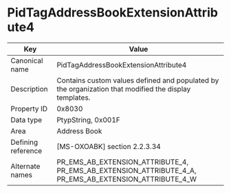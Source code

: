 # PidTagAddressBookExtensionAttribute4

| Key | Value |
|---|---|
| Canonical name | PidTagAddressBookExtensionAttribute4 |
| Description | Contains custom values defined and populated by the organization that modified the display templates. |
| Property ID | 0x8030 |
| Data type | PtypString, 0x001F |
| Area | Address Book |
| Defining reference | [MS-OXOABK] section 2.2.3.34 |
| Alternate names | PR_EMS_AB_EXTENSION_ATTRIBUTE_4, PR_EMS_AB_EXTENSION_ATTRIBUTE_4_A, PR_EMS_AB_EXTENSION_ATTRIBUTE_4_W |
